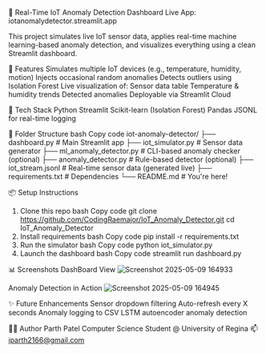 📡 Real-Time IoT Anomaly Detection Dashboard
Live App: iotanomalydetector.streamlit.app

This project simulates live IoT sensor data, applies real-time machine learning-based anomaly detection, and visualizes everything using a clean Streamlit dashboard.

🚀 Features
Simulates multiple IoT devices (e.g., temperature, humidity, motion)
Injects occasional random anomalies
Detects outliers using Isolation Forest
Live visualization of:
     Sensor data table
     Temperature & humidity trends
     Detected anomalies
Deployable via Streamlit Cloud

🧠 Tech Stack
Python
Streamlit
Scikit-learn (Isolation Forest)
Pandas
JSONL for real-time logging

📂 Folder Structure
bash
Copy code
iot-anomaly-detector/
├── dashboard.py             # Main Streamlit app
├── iot_simulator.py         # Sensor data generator
├── ml_anomaly_detector.py   # CLI-based anomaly checker (optional)
├── anomaly_detector.py      # Rule-based detector (optional)
├── iot_stream.jsonl         # Real-time sensor data (generated live)
├── requirements.txt         # Dependencies
└── README.md                # You're here!

📦 Setup Instructions
1. Clone this repo
bash
Copy code
git clone https://github.com/CodingRaemajor/IoT_Anomaly_Detector.git
cd IoT_Anomaly_Detector
2. Install requirements
bash
Copy code
pip install -r requirements.txt
3. Run the simulator
bash
Copy code
python iot_simulator.py
4. Launch the dashboard
bash
Copy code
streamlit run dashboard.py

📊 Screenshots
DashBoard View
![Screenshot 2025-05-09 164933](https://github.com/user-attachments/assets/ed05575d-9143-4c92-911c-a34b7bd8ede2)

Anomaly Detection in Action
![Screenshot 2025-05-09 164945](https://github.com/user-attachments/assets/abe4786b-52d1-467f-acc6-9267bd76bf80)

✨ Future Enhancements
Sensor dropdown filtering
Auto-refresh every X seconds
Anomaly logging to CSV
LSTM autoencoder anomaly detection

👨‍💻 Author
Parth Patel
Computer Science Student @ University of Regina
📫 iparth2166@gmail.com
